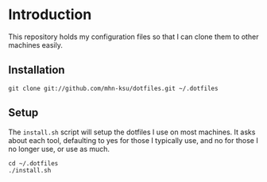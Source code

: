 # Introduction

This repository holds my configuration files so that I can clone them to other machines
easily.


## Installation

    git clone git://github.com/mhn-ksu/dotfiles.git ~/.dotfiles

## Setup

The `install.sh` script will setup the dotfiles I use on most machines. It asks about each tool,
defaulting to yes for those I typically use, and no for those I no longer use, or use as much.

    cd ~/.dotfiles
    ./install.sh

